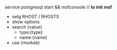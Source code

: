 service postgresql start && msfconsole // **to init msf**

- setg RHOST / RHOSTS
- show options
- search {value} 
	- type:{type}
	- name:{name}
- use {module}
